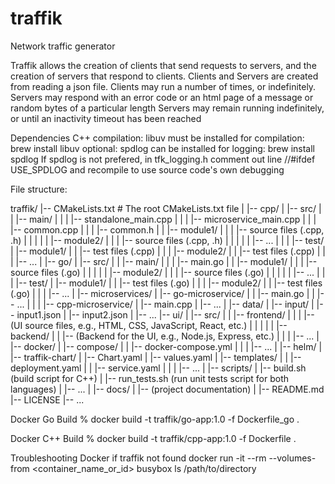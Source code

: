 # traffik
Network traffic generator

Traffik allows the creation of clients that send requests to servers, and the creation of servers that respond to clients. Clients and Servers are created from reading a json file. Clients may run a number of times, or indefinitely.
Servers may respond with an error code or an html page of a message or random bytes of a particular length Servers may remain running indefinitely, or until an inactivity timeout has been reached



Dependencies C++ compilation: 
libuv must be installed for compilation: brew install libuv 
optional: spdlog can be installed for logging: brew install spdlog 
If spdlog is not prefered, in tfk_logging.h comment out line //#ifdef USE_SPDLOG and recompile to use source code's own debugging

File structure:

traffik/
|-- CMakeLists.txt  # The root CMakeLists.txt file
|
|-- cpp/
|   |-- src/
|   |   |-- main/
|   |   |   |-- standalone_main.cpp
|   |   |   |-- microservice_main.cpp
|   |   |   |-- common.cpp
|   |   |   |-- common.h
|   |   |-- module1/
|   |   |   |-- source files (.cpp, .h)
|   |   |
|   |   |-- module2/
|   |   |   |-- source files (.cpp, .h)
|   |   |
|   |   |-- ...
|   |
|   |-- test/
|       |-- module1/
|       |   |-- test files (.cpp)
|       |
|       |-- module2/
|       |   |-- test files (.cpp)
|       |
|       |-- ...
|
|-- go/
|   |-- src/
|   |   |-- main/
|   |   |   |-- main.go
|   |   |-- module1/
|   |   |   |-- source files (.go)
|   |   |
|   |   |-- module2/
|   |   |   |-- source files (.go)
|   |   |
|   |   |-- ...
|   |
|   |-- test/
|       |-- module1/
|       |   |-- test files (.go)
|       |
|       |-- module2/
|       |   |-- test files (.go)
|       |
|       |-- ...
|
|-- microservices/
|   |-- go-microservice/
|   |   |-- main.go
|   |   |-- ...
|   |
|   |-- cpp-microservice/
|       |-- main.cpp
|       |-- ...
|
|-- data/
|   |-- input/
|       |-- input1.json
|       |-- input2.json
|       |-- ...
|-- ui/
|   |-- src/
|   |   |-- frontend/
|   |   |   |-- (UI source files, e.g., HTML, CSS, JavaScript, React, etc.)
|   |   |
|   |   |-- backend/
|   |       |-- (Backend for the UI, e.g., Node.js, Express, etc.)
|   |
|   |-- ...
|
|-- docker/
|   |-- compose/
|   |   |-- docker-compose.yml
|   |
|   |-- ...
|
|-- helm/
|   |-- traffik-chart/
|       |-- Chart.yaml
|       |-- values.yaml
|       |-- templates/
|       |   |-- deployment.yaml
|       |   |-- service.yaml
|       |
|       |-- ...
|
|-- scripts/
|   |-- build.sh (build script for C++)
|   |-- run_tests.sh (run unit tests script for both languages)
|   |-- ...
|
|-- docs/
|   |-- (project documentation)
|
|-- README.md
|-- LICENSE
|-- ...

Docker Go Build
    % docker build -t traffik/go-app:1.0 -f Dockerfile_go .

Docker C++ Build
    % docker build -t traffik/cpp-app:1.0 -f Dockerfile .

Troubleshooting Docker if traffik not found
    docker run -it --rm --volumes-from <container_name_or_id> busybox ls /path/to/directory